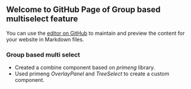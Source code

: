 ## Welcome to GitHub Page of Group based multiselect feature

You can use the [editor on GitHub](https://github.com/yeshaParmar/MultiSelectWithGroup/edit/gh-pages/index.md) to maintain and preview the content for your website in Markdown files.

### Group based multi select
- Created a combine component based on _primeng_ library.
- Used primeng *OverlayPanel* and *TreeSelect* to create a custom component.
